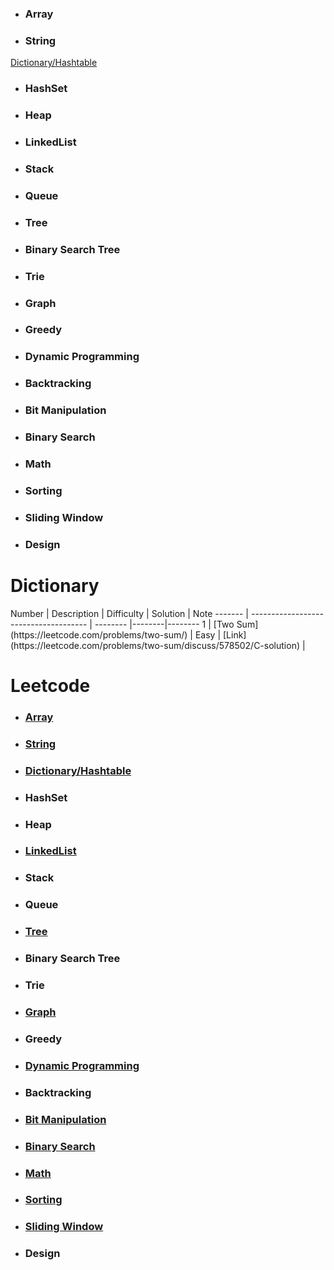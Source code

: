 
- ### Array
- ### String
[Dictionary/Hashtable](#Dictionary)
- ### HashSet
- ### Heap
- ### LinkedList
- ### Stack
- ### Queue
- ### Tree
- ### Binary Search Tree
- ### Trie
- ### Graph
- ### Greedy
- ### Dynamic Programming
- ### Backtracking
- ### Bit Manipulation
- ### Binary Search
- ### Math
- ### Sorting
- ### Sliding Window
- ### Design







# Dictionary
<div class="dictionary-table">
  Number | Description                           | Difficulty | Solution | Note
  ------- | ------------------------------------- | -------- |--------|--------
  1 | [Two Sum](https://leetcode.com/problems/two-sum/) | Easy | [Link](https://leetcode.com/problems/two-sum/discuss/578502/C-solution)  |
</div class="dictionary-table">














# Leetcode
- ### [Array](https://github.com/idanhuang/Leetcode/blob/master/docs/Array.md)
- ### [String](https://github.com/idanhuang/Leetcode/blob/master/docs/String.md)
- ### [Dictionary/Hashtable](https://github.com/idanhuang/Leetcode/blob/master/docs/Dictionary.md)
- ### HashSet
- ### Heap
- ### [LinkedList](https://github.com/idanhuang/Leetcode/blob/master/docs/LinkedList.md)
- ### Stack
- ### Queue
- ### [Tree](https://github.com/idanhuang/Leetcode/tree/master/docs)
- ### Binary Search Tree
- ### Trie
- ### [Graph](https://github.com/idanhuang/Leetcode/blob/master/docs/Graph.md)
- ### Greedy
- ### [Dynamic Programming](https://github.com/idanhuang/Leetcode/blob/master/docs/DynamicProgramming.md)
- ### Backtracking
- ### [Bit Manipulation](https://github.com/idanhuang/Leetcode/blob/master/docs/BitManipulation.md)
- ### [Binary Search](https://github.com/idanhuang/Leetcode/blob/master/docs/BinarySearch.md)
- ### [Math](https://github.com/idanhuang/Leetcode/blob/master/docs/Math.md)
- ### [Sorting](https://github.com/idanhuang/Leetcode/blob/master/docs/Sorting.md)
- ### [Sliding Window](https://github.com/idanhuang/Leetcode/blob/master/docs/SlidingWindow.md)
- ### Design
